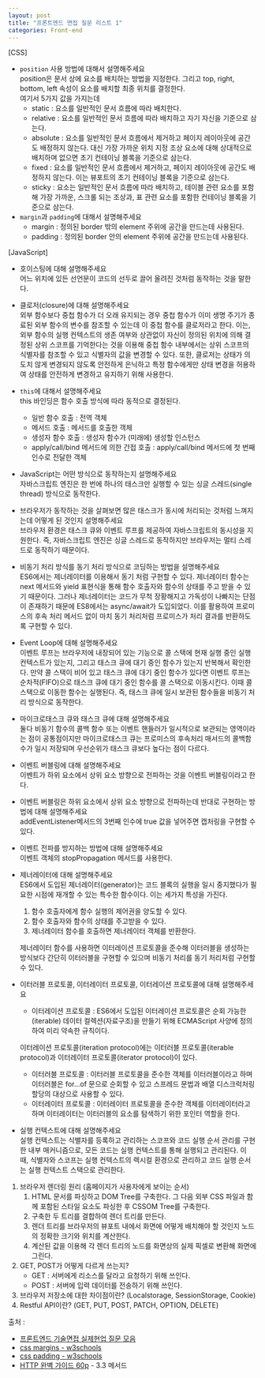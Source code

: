 ```yaml
---
layout: post
title: "프론트엔드 면접 질문 리스트 1"
categories: Front-end
---
```


[CSS]
- `position` 사용 방법에 대해서 설명해주세요  
   position은 문서 상에 요소를 배치하는 방법을 지정한다. 그리고 top, right, bottom, left 속성이 요소를 배치할 최종 위치를 결정한다.  
   여기서 5가지 값을 가지는데
  - static : 요소를 일반적인 문서 흐름에 따라 배치한다.
  - relative : 요소를 일반적인 문서 흐름에 따라 배치하고 자기 자신을 기준으로 삼는다.
  - absolute : 요소를 일반적인 문서 흐름에서 제거하고 페이지 레이아웃에 공간도 배정하지 않는다. 대신 가장 가까운 위치 지정 조상 요소에 대해 상대적으로 배치하며 없으면 초기 컨테이닝 블록을 기준으로 삼는다.
  - fixed : 요소를 일반적인 문서 흐름에서 제거하고, 페이지 레이아웃에 공간도 배정하지 않는다. 이는 뷰포트의 초기 컨테이닝 블록을 기준으로 삼는다.
  - sticky : 요소는 일반적인 문서 흐름에 따라 배치하고, 테이블 관련 요소를 포함해 가장 가까운, 스크롤 되는 조상과, 표 관련 요소를 포함한 컨테이닝 블록을 기준으로 삼는다.
- `margin`과 `padding`에 대해서 설명해주세요
  - margin : 정의된 border 밖의 element 주위에 공간을 만드는데 사용된다.
  - padding : 정의된 border 안의 element 주위에 공간을 만드는데 사용된다.

[JavaScript]
- 호이스팅에 대해 설명해주세요  
  어느 위치에 있든 선언문이 코드의 선두로 끌어 올려진 것처럼 동작하는 것을 말한다.
- 클로저(closure)에 대해 설명해주세요  
   외부 함수보다 중첩 함수가 더 오래 유지되는 경우 중첩 함수가 이미 생명 주기가 종료된 외부 함수의 변수를 참조할 수 있는데 이 중첩 함수를 클로저라고 한다. 이는, 외부 함수의 실행 컨텍스트의 생존 여부와 상관없이 자신이 정의된 위치에 의해 결정된 상위 스코프를 기억한다는 것을 이용해 중첩 함수 내부에서는 상위 스코프의 식별자를 참조할 수 있고 식별자의 값을 변경할 수 있다. 또한, 클로저는 상태가 의도치 않게 변경되지 않도록 안전하게 은닉하고 특정 함수에게만 상태 변경을 허용하여 상태를 안전하게 변경하고 유지하기 위해 사용한다.
- `this`에 대해서 설명해주세요  
   this 바인딩은 함수 호출 방식에 따라 동적으로 결정된다.
  - 일반 함수 호출 : 전역 객체
  - 메서드 호출 : 메서드를 호출한 객체
  - 생성자 함수 호출 : 생성자 함수가 (미래에) 생성할 인스턴스
  - apply/call/bind 메서드에 의한 간접 호출 : apply/call/bind 메서드에 첫 번째 인수로 전달한 객체
- JavaScript는 어떤 방식으로 동작하는지 설명해주세요  
   자바스크립트 엔진은 한 번에 하나의 태스크만 실행할 수 있는 싱글 스레드(single thread) 방식으로 동작한다.
- 브라우저가 동작하는 것을 살펴보면 많은 태스크가 동시에 처리되는 것처럼 느껴지는데 어떻게 된 것인지 설명해주세요  
  브라우저 환경은 태스크 큐와 이벤트 루프를 제공하여 자바스크립트의 동시성을 지원한다. 즉, 자바스크립트 엔진은 싱글 스레드로 동작하지만 브라우저는 멀티 스레드로 동작하기 때문이다.
- 비동기 처리 방식를 동기 처리 방식으로 코딩하는 방법을 설명해주세요  
  ES6에서는 제너레이터를 이용해서 동기 처럼 구현할 수 있다. 제너레이터 함수는 next 메서드와 yield 표현식을 통해 함수 호출자와 함수의 상태를 주고 받을 수 있기 때문이다. 그러나 제너레이터는 코드가 무척 장황해지고 가독성이 나빠지는 단점이 존재하기 때문에 ES8에서는 async/await가 도입되었다. 이를 활용하여 프로미스의 후속 처리 메서드 없이 마치 동기 처리처럼 프로미스가 처리 결과를 반환하도록 구현할 수 있다.
- Event Loop에 대해 설명해주세요  
  이벤트 루프는 브라우저에 내장되어 있는 기능으로 콜 스택에 현재 실행 중인 실행 컨텍스트가 있는지, 그리고 태스크 큐에 대기 중인 함수가 있는지 반복해서 확인한다. 만약 콜 스택이 비어 있고 태스크 큐에 대기 중인 함수가 있다면 이벤트 루프는 순차적(FIFO)으로 태스크 큐에 대기 중인 함수를 콜 스택으로 이동시킨다. 이때 콜 스택으로 이동한 함수는 실행된다. 즉, 태스크 큐에 일시 보관된 함수들을 비동기 처리 방식으로 동작한다.
- 마이크로태스크 큐와 태스크 큐에 대해 설명해주세요  
   둘다 비동기 함수의 콜백 함수 또는 이벤트 핸들러가 일시적으로 보관되는 영역이라는 점이 공통점이지만 마이크로태스크 큐는 프로미스의 후속처리 매서드의 콜백함수가 일시 저장되며 우선순위가 태스크 큐보다 높다는 점이 다르다.
- 이벤트 버블링에 대해 설명해주세요  
   이벤트가 하위 요소에서 상위 요소 방향으로 전파하는 것을 이벤트 버블링이라고 한다.
- 이벤트 버블링은 하위 요소에서 상위 요소 방향으로 전파하는데 반대로 구현하는 방법에 대해 설명해주세요  
  addEventListener메서드의 3번째 인수에 true 값을 넣어주면 캡처링을 구현할 수 있다.
- 이벤트 전파를 방지하는 방법에 대해 설명해주세요  
  이벤트 객체의 stopPropagation 메서드를 사용한다.
- 제너레이터에 대해 설명해주세요  
  ES6에서 도입된 제너레이터(generator)는 코드 블록의 실행을 일시 중지했다가 필요한 시점에 재개할 수 있는 특수한 함수이다. 이는 세가지 특성을 가진다.
  1.  함수 호출자에게 함수 실행의 제어권을 양도할 수 있다.
  2.  함수 호출자와 함수의 상태를 주고받을 수 있다.
  3.  제너레이터 함수를 호출하면 제너레이터 객체를 반환한다.  
  
  제너레이터 함수를 사용하면 이터레이션 프로토콜을 준수해 이터러블을 생성하는 방식보다 간단히 이터러블을 구현할 수 있으며 비동기 처리를 동기 처리처럼 구현할 수 있다.
- 이터러블 프로토콜, 이터레이터 프로토콜, 이터레이션 프로토콜에 대해 설명해주세요
  - 이터레이션 프로토콜 : ES6에서 도입된 이터레이션 프로토콜은 순회 가능한(iterable) 데이터 컬렉션(자료구조)을 만들기 위해 ECMAScript 사양에 정의하여 미리 약속한 규칙이다.  
  
  이터레이션 프로토콜(iteration protocol)에는 이터러블 프로토콜(iterable protocol)과 이터레이터 프로토콜(iterator protocol)이 있다.
  - 이터러블 프로토콜 : 이터러블 프로토콜을 준수한 객체를 이터러블이라고 하며 이터러블은 for...of 문으로 순회할 수 있고 스프레드 문법과 배열 디스크럭처링 할당의 대상으로 사용할 수 있다.
  - 이터레이터 프로토콜 : 이터레이터 프로토콜을 준수한 객체를 이터레이터라고 하며 이터레이터는 이터러블의 요소를 탐색하기 위한 포인터 역할을 한다.
- 실행 컨텍스트에 대해 설명해주세요  
  실행 컨텍스트는 식별자를 등록하고 관리하는 스코프와 코드 실행 순서 관리를 구현한 내부 매커니즘으로, 모든 코드는 실행 컨텍스트를 통해 실행되고 관리된다. 이 때, 식별자와 스코프는 실행 컨텍스트의 렉시컬 환경으로 관리하고 코드 실행 순서는 실행 컨텍스트 스택으로 관리한다.

1. 브라우저 렌더링 원리 (홈페이지가 사용자에게 보이는 순서)
   1. HTML 문서를 파싱하고 DOM Tree를 구축한다. 그 다음 외부 CSS 파일과 함께 포함된 스타일 요소도 파싱한 후 CSSOM Tree를 구축한다.
   2. 구축한 두 트리를 결합하여 렌더 트리를 만든다.
   3. 렌더 트리를 브라우저의 뷰포트 내에서 화면에 어떻게 배치해야 할 것인지 노드의 정확한 크기와 위치를 계산한다.
   4. 계산된 값을 이용해 각 렌더 트리의 노드를 화면상의 실제 픽셀로 변환해 화면에 그린다.
2. GET, POST가 어떻게 다르게 쓰는지?
   - GET : 서버에게 리소스를 달라고 요청하기 위해 쓰인다.
   - POST : 서버에 입력 데이터를 전송하기 위해 쓰인다.
3. 브라우저 저장소에 대한 차이점이란? (Localstorage, SessionStorage, Cookie)
4. Restful API이란? (GET, PUT, POST, PATCH, OPTION, DELETE)

출처 :

- [프론트엔드 기술면접 실제현업 질문 모음](https://realmojo.tistory.com/300)
- [css margins - w3schools](https://www.w3schools.com/css/css_margin.asp)
- [css padding - w3schools](https://www.w3schools.com/css/css_padding.asp)
- [HTTP 완벽 가이드 60p](http://www.yes24.com/Product/Goods/15381085) - 3.3 메서드
